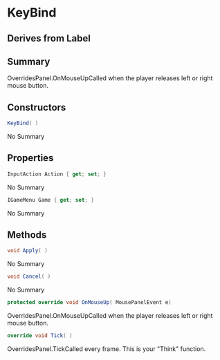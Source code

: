 # KeyBind

## Derives from Label

## Summary

OverridesPanel.OnMouseUpCalled when the player releases left or right mouse button.
## Constructors

```c#
KeyBind( ) 
```
No Summary
## Properties

```c#
InputAction Action { get; set; } 
```
No Summary
```c#
IGameMenu Game { get; set; } 
```
No Summary
## Methods

```c#
void Apply( ) 
```
No Summary
```c#
void Cancel( ) 
```
No Summary
```c#
protected override void OnMouseUp( MousePanelEvent e) 
```
OverridesPanel.OnMouseUpCalled when the player releases left or right mouse button.
```c#
override void Tick( ) 
```
OverridesPanel.TickCalled every frame. This is your "Think" function.
